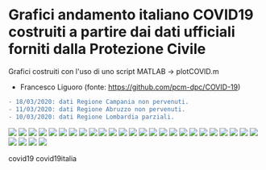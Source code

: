 # Grafici andamento italiano COVID19 costruiti a partire dai dati ufficiali forniti dalla Protezione Civile 
Grafici costruiti con l'uso di uno script MATLAB -> plotCOVID.m

- Francesco Liguoro
(fonte: https://github.com/pcm-dpc/COVID-19)

```diff
- 18/03/2020: dati Regione Campania non pervenuti.
- 11/03/2020: dati Regione Abruzzo non pervenuti.
- 10/03/2020: dati Regione Lombardia parziali.
```

![](Grafici/Nazionale.png)
![](Grafici/GioNazionale.png)
![](Grafici/LogNazionale.png)
![](Grafici/Valle%20d'Aosta.png)
![](Grafici/ospedalizzatiValle%20d'Aosta.png)
![](Grafici/Lombardia.png)
![](Grafici/ospedalizzatiLombardia.png)
![](Grafici/Emilia%20Romagna.png)
![](Grafici/ospedalizzatiEmilia%20Romagna.png)
![](Grafici/Veneto.png)
![](Grafici/ospedalizzatiVeneto.png)
![](Grafici/Marche.png)
![](Grafici/ospedalizzatiMarche.png)
![](Grafici/Toscana.png)
![](Grafici/ospedalizzatiToscana.png)
![](Grafici/Abruzzo.png)
![](Grafici/ospedalizzatiAbruzzo.png)
![](Grafici/Lazio.png)
![](Grafici/ospedalizzatiLazio.png)
![](Grafici/Campania.png)
![](Grafici/ospedalizzatiCampania.png)
![](Grafici/Puglia.png)
![](Grafici/ospedalizzatiPuglia.png)
![](Grafici/Calabria.png)
![](Grafici/ospedalizzatiCalabria.png)
![](Grafici/Sicilia.png)
![](Grafici/ospedalizzatiSicilia.png)
![](Grafici/Sardegna.png)
![](Grafici/ospedalizzatiSardegna.png)

covid19 covid19italia
